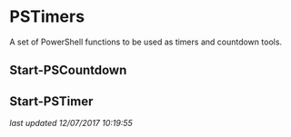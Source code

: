 # PSTimers #

A set of PowerShell functions to be used as timers and countdown tools.

## Start-PSCountdown


## Start-PSTimer

_last updated 12/07/2017 10:19:55_
